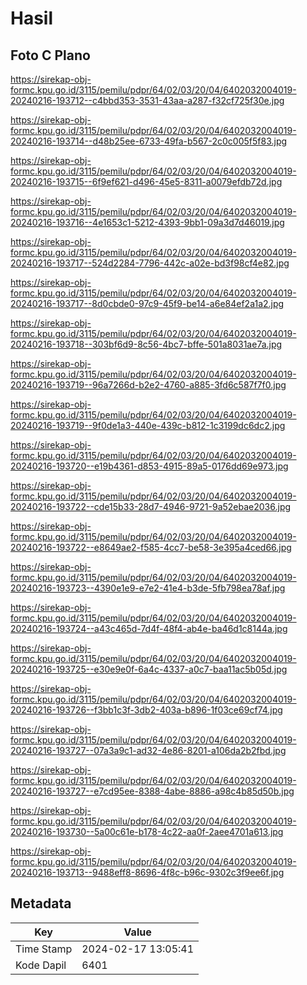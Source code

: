 # Hasil

## Foto C Plano

https://sirekap-obj-formc.kpu.go.id/3115/pemilu/pdpr/64/02/03/20/04/6402032004019-20240216-193712--c4bbd353-3531-43aa-a287-f32cf725f30e.jpg

https://sirekap-obj-formc.kpu.go.id/3115/pemilu/pdpr/64/02/03/20/04/6402032004019-20240216-193714--d48b25ee-6733-49fa-b567-2c0c005f5f83.jpg

https://sirekap-obj-formc.kpu.go.id/3115/pemilu/pdpr/64/02/03/20/04/6402032004019-20240216-193715--6f9ef621-d496-45e5-8311-a0079efdb72d.jpg

https://sirekap-obj-formc.kpu.go.id/3115/pemilu/pdpr/64/02/03/20/04/6402032004019-20240216-193716--4e1653c1-5212-4393-9bb1-09a3d7d46019.jpg

https://sirekap-obj-formc.kpu.go.id/3115/pemilu/pdpr/64/02/03/20/04/6402032004019-20240216-193717--524d2284-7796-442c-a02e-bd3f98cf4e82.jpg

https://sirekap-obj-formc.kpu.go.id/3115/pemilu/pdpr/64/02/03/20/04/6402032004019-20240216-193717--8d0cbde0-97c9-45f9-be14-a6e84ef2a1a2.jpg

https://sirekap-obj-formc.kpu.go.id/3115/pemilu/pdpr/64/02/03/20/04/6402032004019-20240216-193718--303bf6d9-8c56-4bc7-bffe-501a8031ae7a.jpg

https://sirekap-obj-formc.kpu.go.id/3115/pemilu/pdpr/64/02/03/20/04/6402032004019-20240216-193719--96a7266d-b2e2-4760-a885-3fd6c587f7f0.jpg

https://sirekap-obj-formc.kpu.go.id/3115/pemilu/pdpr/64/02/03/20/04/6402032004019-20240216-193719--9f0de1a3-440e-439c-b812-1c3199dc6dc2.jpg

https://sirekap-obj-formc.kpu.go.id/3115/pemilu/pdpr/64/02/03/20/04/6402032004019-20240216-193720--e19b4361-d853-4915-89a5-0176dd69e973.jpg

https://sirekap-obj-formc.kpu.go.id/3115/pemilu/pdpr/64/02/03/20/04/6402032004019-20240216-193722--cde15b33-28d7-4946-9721-9a52ebae2036.jpg

https://sirekap-obj-formc.kpu.go.id/3115/pemilu/pdpr/64/02/03/20/04/6402032004019-20240216-193722--e8649ae2-f585-4cc7-be58-3e395a4ced66.jpg

https://sirekap-obj-formc.kpu.go.id/3115/pemilu/pdpr/64/02/03/20/04/6402032004019-20240216-193723--4390e1e9-e7e2-41e4-b3de-5fb798ea78af.jpg

https://sirekap-obj-formc.kpu.go.id/3115/pemilu/pdpr/64/02/03/20/04/6402032004019-20240216-193724--a43c465d-7d4f-48f4-ab4e-ba46d1c8144a.jpg

https://sirekap-obj-formc.kpu.go.id/3115/pemilu/pdpr/64/02/03/20/04/6402032004019-20240216-193725--e30e9e0f-6a4c-4337-a0c7-baa11ac5b05d.jpg

https://sirekap-obj-formc.kpu.go.id/3115/pemilu/pdpr/64/02/03/20/04/6402032004019-20240216-193726--f3bb1c3f-3db2-403a-b896-1f03ce69cf74.jpg

https://sirekap-obj-formc.kpu.go.id/3115/pemilu/pdpr/64/02/03/20/04/6402032004019-20240216-193727--07a3a9c1-ad32-4e86-8201-a106da2b2fbd.jpg

https://sirekap-obj-formc.kpu.go.id/3115/pemilu/pdpr/64/02/03/20/04/6402032004019-20240216-193727--e7cd95ee-8388-4abe-8886-a98c4b85d50b.jpg

https://sirekap-obj-formc.kpu.go.id/3115/pemilu/pdpr/64/02/03/20/04/6402032004019-20240216-193730--5a00c61e-b178-4c22-aa0f-2aee4701a613.jpg

https://sirekap-obj-formc.kpu.go.id/3115/pemilu/pdpr/64/02/03/20/04/6402032004019-20240216-193713--9488eff8-8696-4f8c-b96c-9302c3f9ee6f.jpg


## Metadata

| Key        | Value               |
| ---------- | ------------------- |
| Time Stamp | 2024-02-17 13:05:41 |
| Kode Dapil | 6401                |




